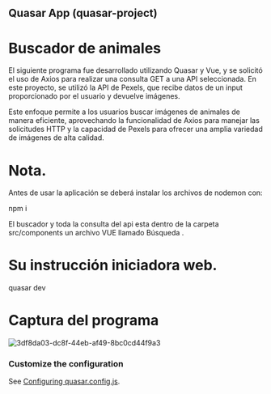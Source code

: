 ## Quasar App (quasar-project)

# Buscador de animales

El siguiente programa fue desarrollado utilizando Quasar y Vue, y se solicitó el uso de Axios para realizar una consulta GET a una API seleccionada. En este proyecto, se utilizó la API de Pexels, que recibe datos de un input proporcionado por el usuario y devuelve imágenes.

Este enfoque permite a los usuarios buscar imágenes de animales de manera eficiente, aprovechando la funcionalidad de Axios para manejar las solicitudes HTTP y la capacidad de Pexels para ofrecer una amplia variedad de imágenes de alta calidad.

# Nota.

Antes de usar la aplicación se deberá instalar los archivos de nodemon con:

npm i

El buscador y toda la consulta del api esta dentro de la carpeta src/components un archivo VUE llamado Búsqueda .

# Su instrucción iniciadora web. 

quasar dev

# Captura del programa

![3df8da03-dc8f-44eb-af49-8bc0cd44f9a3](https://github.com/user-attachments/assets/72120258-b204-4dd3-b051-76e6bca6ec88)

### Customize the configuration
See [Configuring quasar.config.js](https://v2.quasar.dev/quasar-cli-vite/quasar-config-js).
